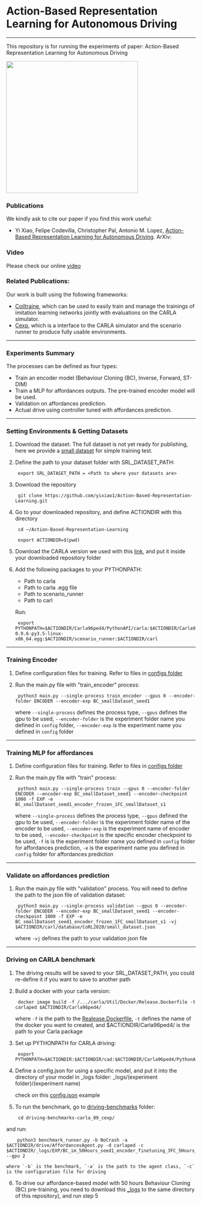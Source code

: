 # Action-Based Representation Learning for Autonomous Driving

-------------------------------------------------------------
This repository is for running the experiments of paper: Action-Based Representation Learning for Autonomous Driving

 <img src="driving_clip.gif" height="350">
  
### Publications
We kindly ask to cite our paper if you find this work useful:
 * Yi Xiao, Felipe Codevilla, Christopher Pal, Antonio M. Lopez, [Action-Based Representation Learning for Autonomous Driving](). ArXiv:

### Video
Please check our online [video](https://drive.google.com/file/d/1kbXF3UtQk70ncDmsI5YQ73QVrENtKU1o/view?usp=sharing)
 
### Related Publications:
Our work is built using the following frameworks:
 * [Coiltraine](https://github.com/felipecode/coiltraine), which can be used to easily train and manage the trainings of imitation learning networks jointly with evaluations on the CARLA simulator. 
 * [Cexp](https://github.com/felipecode/cexp), which is a interface to the CARLA simulator and the scenario runner to produce fully usable environments.

-------------------------------------------------------------
### Experiments Summary

The processes can be defined as four types:

 * Train an encoder model (Behaviour Cloning (BC), Inverse, Forward, ST-DIM)
 * Train a MLP for affordances outputs. The pre-trained encoder model will be used.
 * Validation on affordances prediction.
 * Actual drive using controller tuned with affordances prediction.


-------------------------------------------------------------
### Setting Environments & Getting Datasets

1. Download the dataset. The full dataset is not yet ready for publishing, here we provide a [small dataset](https://drive.google.com/file/d/1nGHApXVF8oGRLH9sZ_C1gdqcGkhTvEnb/view?usp=sharing) for simple training test.

2. Define the path to your dataset folder with SRL_DATASET_PATH:

        export SRL_DATASET_PATH = <Path to where your datasets are>

3. Download the repository

        git clone https://github.com/yixiao1/Action-Based-Representation-Learning.git
        
4. Go to your downloaded repository, and define ACTIONDIR with this directory
        
        cd ~/Action-Based-Representation-Learning

        export ACTIONDIR=$(pwd)

5. Download the CARLA version we used with this [link](https://drive.google.com/file/d/1m4J2yJqL7QcCfaxvMh8erLzdGEyFC5mg/view?usp=sharing), and put it inside your downloaded repository folder

6. Add the following packages to your PYTHONPATH:

    - Path to carla
    - Path to carla .egg file
    - Path to scenario_runner
    - Path to carl

    Run:

        export PYTHONPATH=$ACTIONDIR/Carla96ped4/PythonAPI/carla:$ACTIONDIR/Carla96ped4/PythonAPI/carla/dist/carla-0.9.6-py3.5-linux-x86_64.egg:$ACTIONDIR/scenario_runner:$ACTIONDIR/carl

-------------------------------------------------------------
### Training Encoder

1. Define configuration files for training. Refer to files in [configs folder](https://github.com/yixiao1/Action-Based-Representation-Learning/tree/master/configs/ENCODER)

2. Run the main.py file with "train_encoder" process:

        python3 main.py --single-process train_encoder --gpus 0 --encoder-folder ENCODER --encoder-exp BC_smallDataset_seed1

    where `--single-process` defines the process type, `--gpus` defines the gpu to be used, `--encoder-folder` is the experiment folder name you defined in `config` folder, `--encoder-exp` is the experiment name you defined in `config` folder

-------------------------------------------------------------
### Training MLP for affordances

1. Define configuration files for training. Refer to files in [configs folder](https://github.com/yixiao1/Action-Based-Representation-Learning/tree/master/configs/EXP)

2. Run the main.py file with "train" process:

        python3 main.py --single-process train --gpus 0 --encoder-folder ENCODER --encoder-exp BC_smallDataset_seed1 --encoder-checkpoint 1000 -f EXP -e BC_smallDataset_seed1_encoder_frozen_1FC_smallDataset_s1

   where `--single-process` defines the process type, `--gpus` defined the gpu to be used, `--encoder-folder` is the experiment folder name of the encoder to be used, `--encoder-exp` is the experiment name of encoder to be used, `--encoder-checkpoint` is the specific encoder checkpoint to be used, `-f` is is the experiment folder name you defined in `config` folder for affordances prediction, `-e` is the experiment name you defined in `config` folder for affordances prediction

-------------------------------------------------------------
### Validate on affordances prediction

1. Run the main.py file with "validation" process. You will need to define the path to the json file of validation dataset:

        python3 main.py --single-process validation --gpus 0 --encoder-folder ENCODER --encoder-exp BC_smallDataset_seed1 --encoder-checkpoint 1000 -f EXP -e BC_smallDataset_seed1_encoder_frozen_1FC_smallDataset_s1 -vj $ACTIONDIR/carl/database/CoRL2020/small_dataset.json

    where `-vj` defines the path to your validation json file

-------------------------------------------------------------
### Driving on CARLA benchmark

1. The driving results will be saved to your SRL_DATASET_PATH, you could re-define it if you want to save to another path

2. Build a docker with your carla version:

        docker image build -f /.../carla/Util/Docker/Release.Dockerfile -t carlaped $ACTIONDIR/Carla96ped4/

    where `-f` is the path to the [Realease.Dockerfile](https://github.com/carla-simulator/carla/blob/master/Util/Docker/Release.Dockerfile), `-t` defines the name of the docker you want to created, and $ACTIONDIR/Carla96ped4/ is the path to your Carla package

3. Set up PYTHONPATH for CARLA driving:

        export PYTHONPATH=$ACTIONDIR:$ACTIONDIR/cad:$ACTIONDIR/Carla96ped4/PythonAPI/carla:$ACTIONDIR/PythonAPI/carla:$ACTIONDIR/scenario_runner

4. Define a config.json for using a specific model, and put it into the directory of your model in _logs folder: _logs/(experiment folder)/(experiment name)

   check on this [config.json](https://github.com/yixiao1/Action-Based-Representation-Learning/blob/master/_logs/EXP/BC_im_50Hours_seed1_encoder_finetuning_3FC_5Hours_s1_100000/config.json) example

5. To run the benchmark, go to [driving-benchmarks](https://github.com/yixiao1/Action-Based-Representation-Learning/tree/master/driving-benchmarks-carla_09_cexp) folder:

        cd driving-benchmarks-carla_09_cexp/

and run:

        python3 benchmark_runner.py -b NoCrash -a $ACTIONDIR/drive/AffordancesAgent.py -d carlaped -c $ACTIONDIR/_logs/EXP/BC_im_50Hours_seed1_encoder_finetuning_3FC_5Hours_s1_100000/config.json --gpu 2

    where `-b` is the benchmark, `-a` is the path to the agent class, `-c` is the configuration file for driving

6. To drive our affordance-based model with 50 hours Behaviour Cloning (BC) pre-training, you need to download this [_logs](https://drive.google.com/file/d/14N6B6Q_zhCnXZy1sne-HFjaktjNjjTjF/view?usp=sharing) to the same directory of this repository), and run step 5

